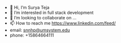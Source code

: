 - 👋 Hi, I’m Surya Teja
- 👀 I’m interested in full stack development
- 💞️ I’m looking to collaborate on ...
- 📫 How to reach me https://www.linkedin.com/feed/
- email: snnhp@umsystem.edu
- phone: +15864664111
<!---
nsurya-0698/nsurya-0698 is a ✨ special ✨ repository because its `README.md` (this file) appears on your GitHub profile.
You can click the Preview link to take a look at your changes.
--->
